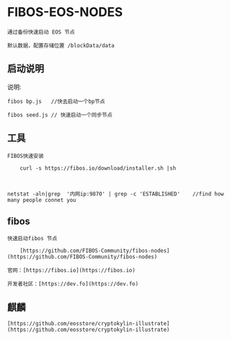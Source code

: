 # FIBOS-EOS-NODES

	通过备份快速启动 EOS 节点

	默认数据，配置存储位置 /blockData/data



## 启动说明

说明:
	
	fibos bp.js   //快去启动一个bp节点

	fibos seed.js // 快速启动一个同步节点

## 工具
	
	FIBOS快速安装

		curl -s https://fibos.io/download/installer.sh |sh	



	netstat -aln|grep  '内网ip:9870' | grep -c 'ESTABLISHED'    //find how many people connet you

## fibos
	
	快速启动fibos 节点

		[https://github.com/FIBOS-Community/fibos-nodes](https://github.com/FIBOS-Community/fibos-nodes)
	
	官网：[https://fibos.io](https://fibos.io) 
	
	开发者社区：[https://dev.fo](https://dev.fo)

## 麒麟

	[https://github.com/eosstore/cryptokylin-illustrate](https://github.com/eosstore/cryptokylin-illustrate)



